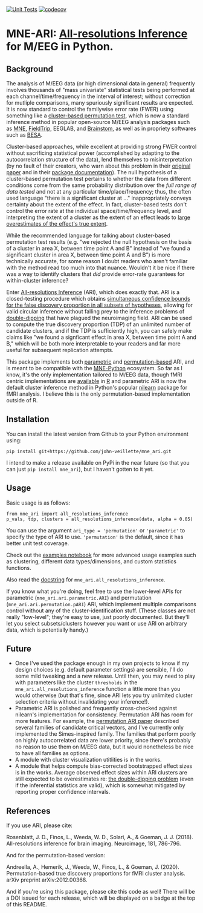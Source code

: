 [![Unit Tests](https://github.com/john-veillette/mne_ari/actions/workflows/pytest.yml/badge.svg)](https://github.com/john-veillette/mne_ari/actions/workflows/pytest.yml) [![codecov](https://codecov.io/gh/john-veillette/mne_ari/branch/main/graph/badge.svg?token=SRRFR8JZGI)](https://codecov.io/gh/john-veillette/mne_ari)
# MNE-ARI: [All-resolutions Inference](https://doi.org/10.1016/j.neuroimage.2018.07.060) for M/EEG in Python.

## Background 

The analysis of M/EEG data (or high dimensional data in general) frequently involves thousands of "mass univariate" statistical tests being performed at each channel/time/frequency in the interval of interest; without correction for mutliple comparisons, many spuriously significant results are expected. It is now standard to control the familywise error rate (FWER) using something like a [cluster-based permutation test](https://doi.org/10.1016/j.jneumeth.2007.03.024), which is now a standard inference method in popular open-source M/EEG analysis packages such as [MNE](https://mne.tools/stable/generated/mne.stats.permutation_cluster_test.html), [FieldTrip](https://www.fieldtriptoolbox.org/tutorial/cluster_permutation_timelock/), EEGLAB, and [Brainstom](https://neuroimage.usc.edu/brainstorm/Tutorials/Statistics#Example_3:_Cluster-based_correction), as well as in propriety softwares such as [BESA](https://www.besa.de/products/besa-statistics/besa-statistics-overview/). 

Cluster-based approaches, while excellent at providing strong FWER control without sacrificing statistical power (accomplished by adapting to the autocorrelation structure of the data), lend themselves to misinterpretation (by no fault of their creators, who warn about this problem in their [original paper](https://doi.org/10.1016/j.jneumeth.2007.03.024) and in their [package documentation](https://www.fieldtriptoolbox.org/faq/how_not_to_interpret_results_from_a_cluster-based_permutation_test/)). The null hypothesis of a cluster-based permutation test pertains to whether the data from different conditions come from the same probability distribution over the _full range of data tested_ and not at any particular time/place/frequency; thus, the often used language "there is a significant cluster at ..." inappropriately conveys certainty about the extent of the effect. In fact, cluster-based tests don't control the error rate at the individual space/time/frequency level, and interpreting the extent of a cluster as the extent of an effect leads to [large overestimates of the effect's true extent](https://doi.org/10.1111/psyp.13335).

While the recommended language for talking about cluster-based permutation test results (e.g. "we rejected the null hypothesis on the basis of a cluster in area X, between time point A and B" instead of "we found a significant cluster in area X, between time point A and B") is more technically accurate, for some reason I doubt readers who aren't familiar with the method read too much into that nuance. Wouldn't it be nice if there was a way to identify clusters that _did_ provide error-rate guarantees for within-cluster inference?

Enter [All-resolutions Inference](https://doi.org/10.1016/j.neuroimage.2018.07.060) (ARI), which does exactly that. ARI is a closed-testing procedure which obtains [simultaneous confidence bounds for the false discovery proportion in all subsets of hypotheses](https://doi.org/10.1093/biomet/asz041), allowing for valid circular inference without falling prey to the inference problems of [double-dipping](https://doi.org/10.1038/nn.2303) that have plagued the neuroimaging field. ARI can be used to compute the true discovery proportion (TDP) of an unlimited number of candidate clusters, and if the TDP is sufficiently high, you can safely make claims like "we found a signficant effect in area X, between time point A and B," which will be both more interpretable to your readers and far more useful for subsequent replication attempts.

This package implements both [parametric](https://doi.org/10.1016/j.neuroimage.2018.07.060) and [permutation-based](https://arxiv.org/abs/2012.00368) ARI, and is meant to be compatible with the [MNE-Python](https://mne.tools/stable/index.html) ecosystem. So far as I know, it's the only implementation tailored to M/EEG data, though fMRI centric implementations are [available](https://github.com/angeella/pARI/tree/master/R) in [R](https://github.com/wdweeda/ARIbrain) and parametric ARI is now the default cluster inference method in Python's popular [nilearn](https://nilearn.github.io/modules/generated/nilearn.glm.cluster_level_inference.html) package for fMRI analysis. I believe this is the only permutation-based implementation outside of R.

## Installation

You can install the latest version from Github to your Python environment using:

```
pip install git+https://github.com/john-veillette/mne_ari.git
```

I intend to make a release available on PyPi in the near future (so that you can just `pip install mne_ari`), but I haven't gotten to it yet.

## Usage 

Basic usage is as follows:

```
from mne_ari import all_resolutions_inference
p_vals, tdp, clusters = all_resolutions_inference(data, alpha = 0.05)
```

You can use the argument `ari_type = 'permutation'` or `'parametric'` to specify the type of ARI to use. `'permutation'` is the default, since it has better unit test coverage. 

Check out the [examples notebook](https://github.com/john-veillette/mne_ari/blob/main/notebooks/examples.ipynb) for more advanced usage examples such as clustering, different data types/dimensions, and custom statistics functions.

Also read the [docstring](https://github.com/john-veillette/mne_ari/blob/6a9e2ffe53623604e2c21d0e00b5054084e7da00/mne_ari/ari/ari.py#L13) for `mne_ari.all_resolutions_inference`.

If you know what you're doing, feel free to use the lower-level APIs for parametric (`mne_ari.ari.parametric.ARI`) and permutation (`mne_ari.ari.permutation.pARI`) ARI, which implement multiple comparisons control without any of the cluster-identification stuff. (These classes are not really "low-level"; they're easy to use, just poorly documented. But they'll let you select subsets/clusters however you want or use ARI on arbitrary data, which is potentially handy.)

## Future

* Once I've used the package enough in my own projects to know if my design choices (e.g. default parameter settings) are sensible, I'll do some mild tweaking and a new release. Until then, you may need to play with parameters like the cluster `thresholds` in the `mne_ari.all_resolutions_inference` function a little more than you would otherwise (but that's fine, since ARI lets you try unlimited cluster selection criteria without invalidating your inference!).
* Parametric ARI is polished and frequently cross-checked against nilearn's implementation for consistency. Permutation ARI has room for more features. For example, the [permutation ARI paper](https://arxiv.org/abs/2012.00368) described several families of candidate critical vectors, and I've currently only implemented the Simes-inspired family. The families that perform poorly on highly autocorrelated data are lower priority, since there's probably no reason to use them on M/EEG data, but it would nonetheless be nice to have all families as options.
* A module with cluster visualization utitlities is in the works. 
* A module that helps compute bias-corrected bootstrapped effect sizes is in the works. Average observed effect sizes within ARI clusters are still expected to be overestimates re: [the double-dipping problem](https://doi.org/10.1038/nn.2303) (even if the inferential statistics are valid), which is somewhat mitigated by reporting proper confidence intervals.

## References

If you use ARI, please cite:

Rosenblatt, J. D., Finos, L., Weeda, W. D., Solari, A., & Goeman, J. J. (2018). All-resolutions inference for brain imaging. Neuroimage, 181, 786-796.

And for the permutation-based version:

Andreella, A., Hemerik, J., Weeda, W., Finos, L., & Goeman, J. (2020). Permutation-based true discovery proportions for fMRI cluster analysis. arXiv preprint arXiv:2012.00368.

And if you're using this package, please cite this code as well! There will be a DOI issued for each release, which will be displayed on a badge at the top of this README.



